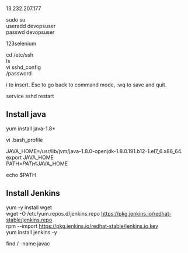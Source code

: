 13.232.207.177 </br>


sudo su </br>
useradd devopsuser  </br>
passwd devopsuser  </br>

123selenium  </br>


cd /etc/ssh  </br>
ls  </br>
vi sshd_config </br>
/password </br>

i to insert. Esc to go back to command mode, :wq to save and quit. </br>

service sshd restart  </br>


## Install java   
yum install java-1.8*  </br>

vi .bash_profile  </br>

JAVA_HOME=/usr/lib/jvm/java-1.8.0-openjdk-1.8.0.191.b12-1.el7_6.x86_64. </br>
export JAVA_HOME </br>
PATH=$PATH:$JAVA_HOME </br>


echo $PATH </br>

## Install Jenkins
yum -y install wget </br>
wget -O /etc/yum.repos.d/jenkins.repo https://pkg.jenkins.io/redhat-stable/jenkins.repo  </br>
rpm --import https://pkg.jenkins.io/redhat-stable/jenkins.io.key  </br>
yum install jenkins -y  </br>


find / -name javac  </br>
